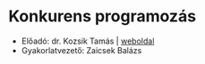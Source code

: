 # Konkurens programozás

- Előadó: dr. Kozsik Tamás | [weboldal](http://kto.web.elte.hu/)
- Gyakorlatvezető: Zaicsek Balázs